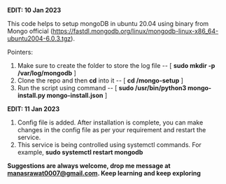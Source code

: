**EDIT: 10 Jan 2023**

This code helps to setup mongoDB in ubuntu 20.04 using binary from Mongo official (https://fastdl.mongodb.org/linux/mongodb-linux-x86_64-ubuntu2004-6.0.3.tgz).

Pointers:

1. Make sure to create the folder to store the log file -- [ **sudo mkdir -p /var/log/mongodb** ]
2. Clone the repo and then **cd** into it -- [ **cd <workspace>/mongo-setup** ]
3. Run the script using command -- [ **sudo /usr/bin/python3 mongo-install.py mongo-install.json** ]


**EDIT: 11 Jan 2023**

1. Config file is added. After installation is complete, you can make changes in the config file as per your requirement and restart the service.
2. This service is being controlled using systemctl commands. For example, **sudo systemctl restart mongodb**



**Suggestions are always welcome, drop me message at manasrawat0007@gmail.com. Keep learning and keep exploring**
